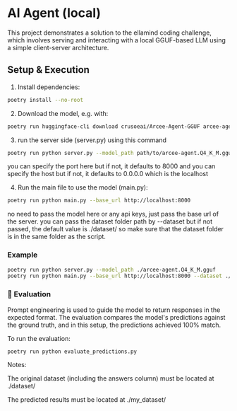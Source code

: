 # AI Agent (local)

This project demonstrates a solution to the ellamind coding challenge, which involves serving and interacting with a local GGUF-based LLM using a simple client-server architecture.


## Setup & Execution

1. Install dependencies:
```bash
poetry install --no-root
```

2. Download the model, e.g. with:
```bash
poetry run huggingface-cli download crusoeai/Arcee-Agent-GGUF arcee-agent.Q4_K_M.gguf --local-dir . --local-dir-use-symlinks False
```

3. run the server side (server.py) using this command 
```bash
poetry run python server.py --model_path path/to/arcee-agent.Q4_K_M.gguf
```
you can specify the port here but if not, it defaults to 8000
and you can specify the host but if not, it defaults to 0.0.0.0 which is the localhost

4. Run the main file to use the model (main.py):
```bash
poetry run python main.py --base_url http://localhost:8000
```
no need to pass the model here or any api keys, just pass the base url of the server.
you can pass the dataset folder path by --dataset but if not passed, the default value is ./dataset/ so make sure that the dataset folder is in the same folder as the script.

### Example

```bash
poetry run python server.py --model_path ./arcee-agent.Q4_K_M.gguf
poetry run python main.py --base_url http://localhost:8000 --dataset ./dataset/
```

### 🧪 Evaluation
Prompt engineering is used to guide the model to return responses in the expected format.
The evaluation compares the model's predictions against the ground truth, and in this setup, the predictions achieved 100% match.

To run the evaluation:

```bash
poetry run python evaluate_predictions.py
```
Notes:

The original dataset (including the answers column) must be located at ./dataset/

The predicted results must be located at ./my_dataset/
